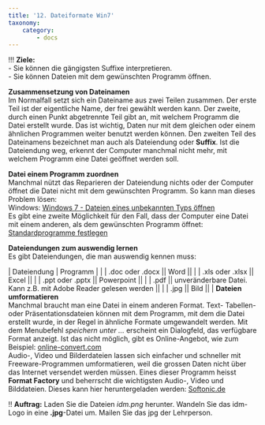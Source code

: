 ```yaml
---
title: '12. Dateiformate Win7'
taxonomy:
    category:
        - docs
---
```


!!! **Ziele:**<br>- Sie können die gängigsten Suffixe interpretieren.<br>- Sie können Dateien mit dem gewünschten Programm öffnen.

**Zusammensetzung von Dateinamen**<br>
Im Normalfall setzt sich ein Dateiname aus zwei Teilen zusammen. Der erste Teil ist der eigentliche Name, der frei gewählt werden kann. Der zweite, durch einen Punkt abgetrennte Teil gibt an, mit welchem Programm die Datei erstellt wurde. Das ist wichtig, Daten nur mit dem gleichen oder einem ähnlichen Programmen weiter benutzt werden können. Den zweiten Teil des Dateinamens bezeichnet man auch als Dateiendung oder **Suffix**. Ist die Dateiendung weg, erkennt der Computer manchmal nicht mehr, mit welchem Programm eine Datei geöffnet werden soll. <br>

**Datei einem Programm zuordnen**<br>
Manchmal nützt das Reparieren der Dateiendung nichts oder der Computer öffnet die Datei nicht mit dem gewünschten Programm. So kann man dieses Problem lösen:<br>
Windows: [Windows 7 - Dateien eines unbekannten Typs öffnen](https://www.youtube.com/watch?v=-5f7TRTI_Ck)<br> Es gibt eine zweite Möglichkeit für den Fall, dass der Computer eine Datei mit einem anderen, als dem gewünschten Programm öffnet: [Standardprogramme festlegen](https://www.youtube.com/watch?v=Gcy-XiwtIsc)

**Dateiendungen zum auswendig lernen**<br>
Es gibt Dateiendungen, die man auswendig kennen muss:<br>

| Dateiendung | Programm |
|
| .doc oder .docx || Word ||
|
| .xls oder .xlsx || Excel ||
|
| .ppt oder .pptx || Powerpoint ||
|
| .pdf || unveränderbare Datei. Kann z.B. mit Adobe Reader gelesen werden ||
|
| .jpg || Bild ||
|
**Dateien umformatieren**<br>
Manchmal braucht man eine Datei in einem anderen Format. Text- Tabellen- oder Präsentationsdateien können mit dem Programm, mit dem die Datei erstellt wurde, in der Regel in ähnliche Formate umgewandelt werden. Mit dem Menubefehl *speichern unter ...* erscheint ein Dialogfeld, das verfügbare Format anzeigt. Ist das nicht möglich, gibt es Online-Angebot, wie zum Beispiel: [online-convert.com](http://www.online-convert.com)<br>
Audio-, Video und Bilderdateien lassen sich einfacher und schneller mit Freeware-Programmen umformatieren, weil die grossen Daten nicht über das Internet versendet werden müssen. Eines dieser Programm heisst **Format Factory** und beherrscht die wichtigsten Audio-, Video und Bilddateien. Dieses kann hier heruntergeladen werden: [Softonic.de](http://format-factory.de.softonic.com)<br>

!! **Auftrag:** Laden Sie die Dateien *idm.png* herunter. Wandeln Sie das idm-Logo in eine **.jpg**-Datei um. Mailen Sie das jpg der Lehrperson.



